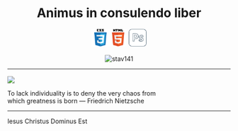 
<h1 align="center">Animus in consulendo liber</h1>
<p align="center"><a href="https://www.w3schools.com/css/" target="_blank" rel="noreferrer"><img src="https://raw.githubusercontent.com/devicons/devicon/master/icons/css3/css3-original-wordmark.svg" alt="css3" width="40" height="40"/></a><a href="https://www.w3.org/html/" target="_blank" rel="noreferrer"><img src="https://raw.githubusercontent.com/devicons/devicon/master/icons/html5/html5-original-wordmark.svg" alt="html5" width="40" height="40"/></a> <a href="https://www.photoshop.com/en" target="_blank" rel="noreferrer"><img src="https://raw.githubusercontent.com/devicons/devicon/master/icons/photoshop/photoshop-line.svg" alt="photoshop" width="40" height="40"/></a></p>
<p align='center'><img align='center' src="https://github-readme-stats.vercel.app/api/top-langs?username=stav141&show_icons=true&locale=en&layout=compact" alt="stav141" /></p>
<hr>
<img align='center' src="https://media2.giphy.com/media/v1.Y2lkPTc5MGI3NjExYnp5MzZvdDZieTFzMG96ZmFoY2RvaW14OGV5ZGVvdzZ2NDA5bGF3ZyZlcD12MV9pbnRlcm5hbF9naWZfYnlfaWQmY3Q9Zw/tUnSstz3Xa17a/giphy.webp" width="350" height="auto"/>
<p>To lack individuality is to deny the very chaos from<br /> which greatness is born
― Friedrich Nietzsche</p>
<hr>
<p>Iesus Christus Dominus Est</p>
